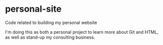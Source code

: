 # personal-site
Code related to building my personal website

I'm doing this as both a personal project to learn more about Git and HTML, as well as stand-up my consulting business.
